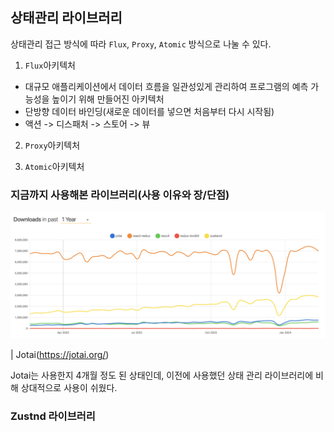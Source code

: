 ## 상태관리 라이브러리

상태관리 접근 방식에 따라 `Flux`, `Proxy`, `Atomic` 방식으로 나눌 수 있다.

1. `Flux`아키텍처

-   대규모 애플리케이션에서 데이터 흐름을 일관성있게 관리하여 프로그램의 예측 가능성을 높이기 위해 만들어진 아키텍처
-   단방향 데이터 바인딩(새로운 데이터를 넣으면 처음부터 다시 시작됨)
-   액션 -> 디스패처 -> 스토어 -> 뷰

2. `Proxy`아키텍처

3. `Atomic`아키텍처

### 지금까지 사용해본 라이브러리(사용 이유와 장/단점)

![npm 트랜드 다운로드 횟수](./img-1.png)

| Jotai(https://jotai.org/)

Jotai는 사용한지 4개월 정도 된 상태인데, 이전에 사용했던 상태 관리 라이브러리에 비해 상대적으로 사용이 쉬웠다.

### Zustnd 라이브러리
